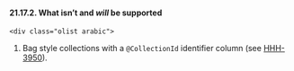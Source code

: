   #### 21.17.2. What isn&#8217;t and _will_ be supported

    <div class="olist arabic">

1.  Bag style collections with a `@CollectionId` identifier column (see [HHH-3950](https://hibernate.atlassian.net/browse/HHH-3950)).
    </div>
    </div>
    </div>
    <div class="sect2">
